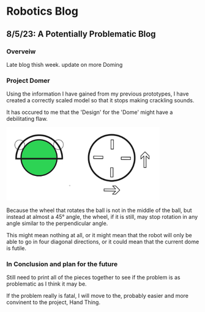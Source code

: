 # Robotics Blog 

## 8/5/23: A Potentially Problematic Blog

### Overveiw

Late blog thish week. update on more Doming

### Project Domer

Using the information I have gained from my previous prototypes, I have created a correctly scaled model so that it stops making crackling sounds.


It has occured to me that the 'Design' for the 'Dome' might have a debilitating flaw.  

<img src="../Images/Omniwheel problem diagram.png" width=400px alt="Images/Omniwheel problem diagram.png">

Because the wheel that rotates the ball is not in the middle of the ball, but instead at almost a 45° angle, the wheel, if it is still, may stop rotation in any angle similar to the perpendicular angle. 

This might mean nothing at all, or it might mean that the robot will only be able to go in four diagonal directions, or it could mean that the current dome is futile. 



### In Conclusion and plan for the future

Still need to print all of the pieces together to see if the problem is as problematic as I think it may be.

If the problem really is fatal, I will move to the, probably easier and more convinent to the project, Hand Thing. 